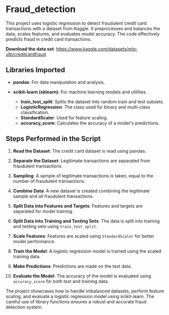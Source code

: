 # Fraud_detection
This project uses logistic regression to detect fraudulent credit card transactions with a dataset from Kaggle. It preprocesses and balances the data, scales features, and evaluates model accuracy. The code effectively predicts fraud in credit card transactions.

**Download the data set**: https://www.kaggle.com/datasets/mlg-ulb/creditcardfraud 

## Libraries Imported

- **pandas**: For data manipulation and analysis.
  
- **scikit-learn (sklearn)**: For machine learning models and utilities.
  - **train_test_split**: Splits the dataset into random train and test subsets.
  - **LogisticRegression**: The class used for binary and multi-class classification.
  - **StandardScaler**: Used for feature scaling.
  - **accuracy_score**: Calculates the accuracy of a model's predictions.
## Steps Performed in the Script

1. **Read the Dataset**:
    The credit card dataset is read using pandas.

2. **Separate the Dataset**:
    Legitimate transactions are separated from fraudulent transactions.

3. **Sampling**:
    A sample of legitimate transactions is taken, equal to the number of fraudulent transactions.

4. **Combine Data**:
    A new dataset is created combining the legitimate sample and all fraudulent transactions.

5. **Split Data into Features and Targets**:
    Features and targets are separated for model training.

6. **Split Data into Training and Testing Sets**:
    The data is split into training and testing sets using `train_test_split`.

7. **Scale Features**:
    Features are scaled using `StandardScaler` for better model performance.

8. **Train the Model**:
    A logistic regression model is trained using the scaled training data.

9. **Make Predictions**:
    Predictions are made on the test data.

10. **Evaluate the Model**:
    The accuracy of the model is evaluated using `accuracy_score` for both test and training data.

The project showcases how to handle imbalanced datasets, perform feature scaling, and evaluate a logistic regression model using scikit-learn. The careful use of library functions ensures a robust and accurate fraud detection system.

